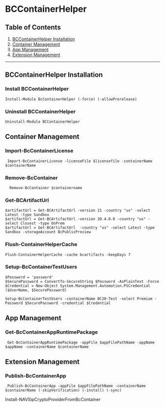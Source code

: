 # BCContainerHelper

##  Table of Contents
1.  [BCContainerHelper Installation](#BCContainerHelper-Installation)
2.  [Container Management](#container-management)
3.  [App Management](#app-management)
4.  [Extension Management](#extension-management) 

***

## BCContainerHelper Installation

### Install BCContainerHelper

    Install-Module BcContainerHelper (-force) (-allowPrerelease)

### Uninstall BCContainerHelper

    Uninstall-Module BCContainerHelper

## Container Management

### Import-BcContainerLicense
     Import-BcContainerLicense -licenseFile $licensefile -containerName $containerName

###  Remove-BcContainer
      Remove-BcContainer $containername

### Get-BCArtifactUrl
    $artifactUrl = Get-BCArtifactUrl -version 21 -country "us" -select Latest -type Sandbox
    $artifactUrl = Get-BCArtifactUrl -version 20.4.0.0 -country "us" -select Closest -type OnPrem 
    $artifactUrl = Get-BCArtifactUrl  -country "us" -select Latest -type Sandbox -storageAccount BcPublicPreview

### Flush-ContainerHelperCache
    Flush-ContainerHelperCache -cache bcartifacts -keepDays 7
    
### Setup-BcContainerTestUsers 
    $Password = 'password'
    $SecurePassword = ConvertTo-SecureString $Password -AsPlainText -Force
    $Credential = New-Object System.Management.Automation.PSCredential ($UserName, $SecurePassword)

    Setup-BcContainerTestUsers -containerName BC20-Test -select Premium -Password $SecurePassword -credential $Credential 



## App Management

### Get-BcContainerAppRuntimePackage 
     Get-BcContainerAppRuntimePackage -appFile $appFilePathName -appName $appName -containerName $containerName 

## Extension Management

###  Publish-BcContainerApp 
     Publish-BcContainerApp -appFile $appFilePathName -containerName $containerName (-skipVerification) (-install) (-sync)
     


Install-NAVSipCryptoProviderFromBcContainer
